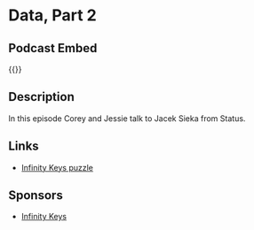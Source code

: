 # Data, Part 2


## Podcast Embed
{{<podcast-embed url="https://hashingitout.sounder.fm/episode/data-infrastructure-pt-2">}} 

## Description
In this episode Corey and Jessie talk to Jacek Sieka from Status.

## Links 
- [Infinity Keys puzzle](http://infinitykeys.io/puzzle/hiodata)

## Sponsors
- [Infinity Keys]()

